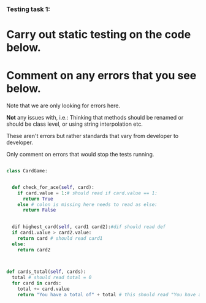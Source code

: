 ### Testing task 1:

# Carry out static testing on the code below.
# Comment on any errors that you see below.

Note that we are only looking for errors here.

**Not** any issues with, i.e.: 
Thinking that methods should be renamed or should be class level, or using string interpolation etc. 

These aren't errors but rather standards that vary from developer to developer. 

Only comment on errors that would stop the tests running.

```python

class CardGame:


  def check_for_ace(self, card):
    if card.value = 1:# should read if card.value == 1:
      return True
    else # colon is missing here needs to read as else:
      return False
   

  dif highest_card(self, card1 card2):#dif should read def
  if card1.value > card2.value:
    return card # should read card1
  else:
    return card2
  


def cards_total(self, cards):
  total # should read total = 0
  for card in cards:
    total += card.value
    return "You have a total of" + total # this should read "You have a total of #f{total}"
  
```
